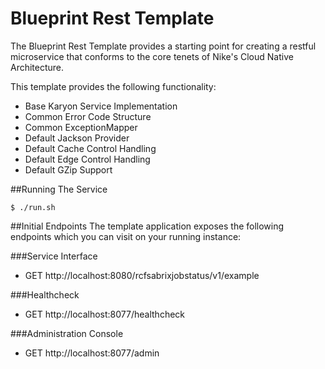 Blueprint Rest Template
===

The Blueprint Rest Template provides a starting point for creating a restful microservice that conforms to the core
tenets of Nike's Cloud Native Architecture.

This template provides the following functionality:

* Base Karyon Service Implementation
* Common Error Code Structure
* Common ExceptionMapper
* Default Jackson Provider
* Default Cache Control Handling
* Default Edge Control Handling
* Default GZip Support

##Running The Service

```
$ ./run.sh
```

##Initial Endpoints
The template application exposes the following endpoints which you can visit on your running instance:

###Service Interface
* GET http://localhost:8080/rcfsabrixjobstatus/v1/example

###Healthcheck
* GET http://localhost:8077/healthcheck

###Administration Console
* GET http://localhost:8077/admin